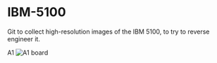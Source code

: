 # IBM-5100
Git to collect high-resolution images of the IBM 5100, to try to reverse engineer it. 

A1 
![A1 board](https://github.com/kit5une/IBM5100/blob/main/Img/0001-1.png)
